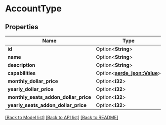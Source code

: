 # AccountType

## Properties

Name | Type | Description | Notes
------------ | ------------- | ------------- | -------------
**id** | Option<**String**> |  | [optional]
**name** | Option<**String**> |  | [optional]
**description** | Option<**String**> |  | [optional]
**capabilities** | Option<[**serde_json::Value**](.md)> |  | [optional]
**monthly_dollar_price** | Option<**i32**> |  | [optional]
**yearly_dollar_price** | Option<**i32**> |  | [optional]
**monthly_seats_addon_dollar_price** | Option<**i32**> |  | [optional]
**yearly_seats_addon_dollar_price** | Option<**i32**> |  | [optional]

[[Back to Model list]](../README.md#documentation-for-models) [[Back to API list]](../README.md#documentation-for-api-endpoints) [[Back to README]](../README.md)


